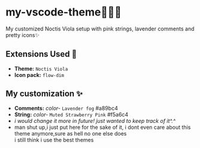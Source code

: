 # my-vscode-theme🧚🏻‍♀️
My customized Noctis Viola setup with pink strings, lavender comments and pretty icons✨
## Extensions Used 🎀 <br>
- **Theme:** `Noctis Viola` <br>
- **Icon pack:** `flow-dim` <br>
## My customization ✨ <br>
- **Comments:** *color-* `Lavender fog` #a89bc4 <br>
- **String:**  *color-* `Muted Strawberry Pink` #f5a6c4 <br>
- *i would change it more in future! just wanted to keep track of it^.^* 
- man shut up,i just put here for the sake of it, i dont even care about this theme anymore,sure as hell no one else does
<br> i still think i use the best themes
